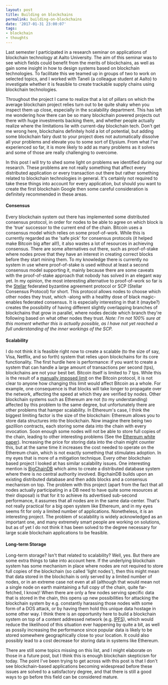 ```yaml
---
layout: post
title: Building on blockchains
permalink: building-on-blockchains
date: '2017-01-31 23:00:07'
tags:
- blockchain
- thoughts
---
```


Last semester I participated in a research seminar on applications of blockchain technology at Aalto University. The aim of this seminar was to see which fields could benefit from the merits of blockchains, as well as gain some insight in how to design systems based on blockchain technologies. To facilitate this we teamed up in groups of two to work on selected topics, and I worked with Taneli (a colleague student at Aalto) to investigate whether it is feasible to create trackable supply chains using blockchain technologies.

Throughout the project I came to realize that a lot of pillars on which the average blockchain project relies turn out to be quite shaky when you inspect them up close, especially in the scalability department. This has left me wondering how there can be so many blockchain powered projects out there with huge investments backing them, and whether people actually realize where the limitations lie with current-day blockchain tech.
Don't get me wrong here, blockchains definitely hold a lot of potential, but adding some blockchain fairy dust to your project does not automatically dissolve all your problems and elevate you to some sort of Elysium. From what I've experienced so far, it is more likely to add as many problems as it solves and some of those are really challenging to overcome.

In this post I will try to shed some light on problems we identified during our research. These problems are not really something that affect every distributed application or every transaction out there but rather something related to blockchain technologies in general. It's certainly not required to take these things into account for every application, but should you want to create the first blockchain Google then some careful consideration is definitely recommended in these areas.

#### Consensus
Every blockchain system out there has implemented some distributed consensus protocol, in order for nodes to be able to agree on which block is the 'true' successor to the current end of the chain. Bitcoin uses a consensus model which relies on some proof-of-work. While this is currently regarded as the 'safe pick' for consensus protocols (it helped make Bitcoin big after all!), it also wastes a lot of resources in achieving consensus. There are some alternatives out there, such as proof-of-stake where nodes prove that they have an interest in creating correct blocks before they start mining them. To my knowledge there is currently no system in use where proof-of-stake is used without at least a second consensus model supporting it, mainly because there are some caveats with the proof-of-stake approach that nobody has solved in an elegant way yet.
In my opinion, the most interesting alternative to proof-of-work so far is the [Stellar](https://www.stellar.org/papers/stellar-consensus-protocol.pdf) federated byzantine agreement protocol or SCP (Stellar Consensus Protocol) for short. This protocol allows nodes to choose which other nodes they trust, which -along with a healthy dose of black magic- enables federated consensus. It is especially interesting in that it (maybe?) creates the possibility of having different slightly overlapping branches of blockchains that grow in parallel, where nodes decide which branch they're following based on what other nodes they trust.
*Note: I'm not 100% sure at this moment whether this is actually possible, as I have not yet reached a full understanding of the inner workings of the SCP.*

#### Scalability
I do not think it is feasible right now to create a scalable (to the size of say, Visa, Netflix, and so forth) system that relies upon blockchains for its core functionality. The first hurdle here is performance: if you want to create a system that can handle a large amount of transactions per second (tps), blockchains are not your best bet. Bitcoin itself is limited to 7 tps. While this is the result of a [manually imposed limit](https://en.bitcoin.it/wiki/Block_size_limit_controversy) on the Bitcoin protocol, it is not clear to anyone how changing this limit would affect Bitcoin as a whole. For example, one consequence is that blocks will take longer to propagate over the network, affecting the speed at which they are verified by nodes. 
Other blockchain systems such as Ethereum are not (to my understanding) affected by this problem to the same degree, but unfortunately there are other problems that hamper scalability. In Ethereum's case, I think the biggest limiting factor is the size of the blockchain: Ethereum allows you to store data structures into the blockchain. Now imagine there being two gazillion contracts, each storing some data into the chain with every invocation. Soon enough some nodes will not be  able to store full copies of the chain, leading to other interesting problems (See  the [Ethereum white paper](https://github.com/ethereum/wiki/wiki/White-Paper#scalability)). Increasing the price for storing data into the chain might counter this, but at the same time it increases the cost needed to operate on the Ethereum chain, which is not exactly something that stimulates adoption. In my eyes that is more of a mitigation technique.
Every other blockchain based project I looked at has similar scalability issues.
One interesting mention is [BigChainDB](https://www.bigchaindb.com/) which aims to create a distributed database system where there is no central authority involved. BigchainDB builds upon an existing distributed database and then adds blocks and a consensus mechanism on top. The problem with this project (apart from the fact that all nodes actually participating in a DB need to have quite some resources at their disposal) is that for it to achieve its advertised sub-second performance, it assumes that all nodes are in the same data-center. That's not really practical for a big open system like Ethereum, and in my eyes seems fit for only a limited number of applications. Nonetheless, it is an interesting project.
The problem of scalability is widely acknowledged as an important one, and many extremely smart people are working on solutions, but as of yet I do not think it has been solved to the degree necessary for large scale blockchain applications to be feasible.

#### Long-term Storage
Long-term storage? Isn't that related to scalability? Well, yes. But there are some extra things to take into account here. If the underlying blockchain system has some mechanism in place where nodes are not required to store full copies of the blockchain (so called 'light nodes'), then this might mean that data stored in the blockchain is only served by a limited number of nodes, or in an extreme case not even at all (although that would mean not a single node on earth maintaining a full copy of the chain, quite far-fetched, I know)! When there are only a few nodes serving specific data that is stored in the chain, this opens up new possibilities for attacking the blockchain system by e.g. constantly harassing those nodes with some form of a DOS attack, or by having them hold this unique data hostage in some other way. I think there is an opportunity here to build a blockchain system on top of a content addressed network (e.g. [IPFS](https://ipfs.io)), which would reduce the likelihood of this situation ever happening by quite a bit, as well as possily increasing the performance since popular data is likely to be stored somewhere geographically close to your location. It could also possibly lead to a cost decrease for storing data in systems like Ethereum.

There are still some topics missing on this list, and I might elaborate on those in a future post, but I think this is enough  blockchain skepticism for today. The point I've been trying to get across with this post is that I don't see blockchain-based applications becoming widespread before these issues are solved to a satisfactory degree, and that there is still a good ways to go before this field can be considered mature.